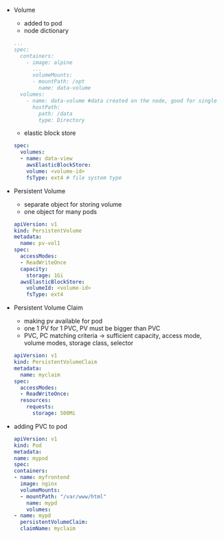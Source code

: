 * Volume
  * added to pod 
  * node dictionary
  ```yaml
  ...
  spec:
    containers:
      - image: alpine
        ...
        volumeMounts:
        - mountPath: /opt
          name: data-volume  
    volumes:
      - name: data-volume #data created on the node, good for single node  
        hostPath:
          path: /data
          type: Directory
  ```
  * elastic block store
  ```yaml
  spec:
    volumes:
    - name: data-view
      awsElasticBlockStore:
      volume: <volume-id>
      fsType: ext4 # file system type  
  ```
  
* Persistent Volume 
  * separate object for storing volume
  * one object for many pods
  ```yaml
  apiVersion: v1
  kind: PersistentVolume
  metadata:
    name: pv-vol1
  spec:
    accessModes:
    - ReadWriteOnce
    capacity:
      storage: 1Gi 
    awsElasticBlockStore:
      volumeId: <volume-id>
      fsType: ext4 
  ```
  
* Persistent Volume Claim 
  * making pv available for pod 
  * one 1 PV for 1 PVC, PV must be bigger than PVC 
  * PVC, PC matching criteria -> sufficient capacity, access mode, volume modes, storage class, selector
  ```yaml
  apiVersion: v1
  kind: PersistentVolumeClaim
  metadata:
    name: myclaim
  spec:
    accessModes:
    - ReadWriteOnce:
    resources:
      requests:
        storage: 500Mi
  ```
  
* adding PVC to pod
  ```yaml
  apiVersion: v1
  kind: Pod
  metadata:
  name: mypod
  spec:
  containers:
  - name: myfrontend
    image: nginx
    volumeMounts:
    - mountPath: "/var/www/html"
      name: mypd
      volumes:
  - name: mypd
    persistentVolumeClaim:
    claimName: myclaim
  ```
